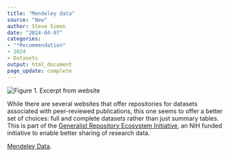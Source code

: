 ```yaml
---
title: "Mendeley data"
source: "New"
author: Steve Simon
date: "2024-04-07"
categories:
- "*Recommendation"
- 2024
- Datasets
output: html_document
page_update: complete
---
```


![Figure 1. Excerpt from website](http://www.pmean.com/new-images/24/mendeley-data-01.png)

<div class="notes">

While there are several websites that offer repositories for datasets associated with peer-reviewed publications, this one seems to offer a better set of choices: full and complete datasets rather than just summary tables. This is part of the [Generalist Repository Ecosystem Initiative][nih1], an NIH funded initiative to enable better sharing of research data.

[Mendeley Data][men1]. 

[men1]: https://data.mendeley.com/ 
[nih1]: https://datascience.nih.gov/data-ecosystem/generalist-repository-ecosystem-initiative

</div>
